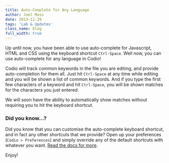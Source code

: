 ```yaml
---
title: Auto-Complete for Any Language
author: Joel Moss
date: 2013-11-29
tags: 'Lab & Updates'
class_name: blog
full_width: true
---
```


Up until now, you have been able to use auto-complete for Javascript, HTML and CSS using the keyboard shortcut `Ctrl-Space`. Well now, you can use auto-complete for any language in Codio!

Codio will track common keywords in the file you are editing, and provide auto-completion for them all. Just hit `Ctrl-Space` at any time while editing and you will be shown a list of common keywords. And if you type the first few characters of a keyword and hit `Ctrl-Space`, you will be shown matches for the characters you just entered.

We will soon have the ability to automatically show matches without requiring you to hit the keyboard shortcut.

### Did you know...?

Did you know that you can customise the auto-complete keyboard shortcut, and in fact any other shortcuts that we provide? Open up your preferences (`Codio > Preferences`) and simply override any of the default shortcuts with whatever you want. [Read the docs for more](/docs/ide/code-editor/kb-shortcuts/).

Enjoy!